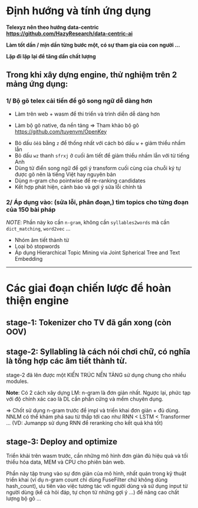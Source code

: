# Định hướng và tính ứng dụng

**Telexyz nên theo hướng data-centric https://github.com/HazyResearch/data-centric-ai**

**Làm tốt dần / mịn dần từng bước một, có sự tham gia của con người ...**

**Lặp đi lặp lại để tăng dần chất lượng**


## Trong khi xây dựng engine, thử nghiệm trên 2 mảng ứng dụng:

### 1/ Bộ gõ telex cải tiến để gõ song ngữ dễ dàng hơn

- Làm trên web + wasm để thi triển và trình diễn dễ dàng hơn

- Làm bộ gõ native, đa nền tảng => Tham khảo bộ gõ https://github.com/tuyenvm/OpenKey

* Bỏ dấu `ôêâ` bằng `z` để thống nhất với cách bỏ dấu `w` + giảm thiểu nhầm lẫn
* Bỏ dấu `wz` thanh `sfrxj` ở cuối âm tiết để giảm thiểu nhầm lẫn với từ tiếng Anh
* Dùng từ điển song ngữ để gợi ý transform cuối cùng của chuỗi ký tự được gõ nên là tiếng Việt hay nguyên bản
* Dùng n-gram cho pointwise để re-ranking candidates
* Kết hợp phát hiện, cảnh báo và gợi ý sửa lỗi chính tả

### 2/ Áp dụng vào: (sửa lỗi, phân đoạn,) tìm topics cho từng đoạn của 150 bài pháp

_NOTE_: Phần này ko cần `n-gram`, không cần `syllables2words` mà cần `dict_matching`, `word2vec` ...

* Nhóm âm tiết thành từ
* Loại bỏ stopwords
* Áp dụng Hierarchical Topic Mining via Joint Spherical Tree and Text Embedding

- - -

# Các giai đoạn chiến lược để hoàn thiện engine

## stage-1: Tokenizer cho TV đã gần xong (còn OOV)

## stage-2: Syllabling là cách nói chơi chữ, có nghĩa là tổng hợp các âm tiết thành từ.

stage-2 đã lên được một KIẾN TRÚC NỀN TẢNG sử dụng chung cho nhiều modules.

__Note__: Có 2 cách xây dựng LM: n-gram là đơn giản nhất. Ngược lại, phức tạp với độ chính xác cao là DL cần phần cứng và mềm chuyên dụng.

=> Chốt sử dụng n-gram trước để impl và triển khai đơn giản + đủ dùng. NNLM có thể khám phá sau từ thấp tới cao như RNN < LSTM < Transformer ... (VD: Jumanpp sử dụng RNN để reranking cho kết quả khá tốt)

## stage-3: Deploy and optimize

Triển khải trên wasm trước, cần những mô hình đơn giản đủ hiệu quả và tối thiểu hóa data, MEM và CPU cho phiên bản web.

Phần này tập trung vào sự đơn giản của mô hình, nhất quán trong kỹ thuật triển khai (ví dụ n-gram count chỉ dùng FuseFilter chứ không dùng hash_count), ưu tiên vào việc tương tác với người dùng và sử dụng input từ người dùng (kể cả hỏi đáp, tự chọn từ những gợi ý ...) để nâng cao chất lượng bộ gõ ...